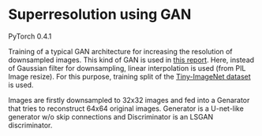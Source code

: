 # Superresolution using GAN
PyTorch 0.4.1

Training of a typical GAN architecture for increasing the resolution of downsampled images. This kind of GAN is used in [this report](http://cs231n.stanford.edu/reports/2017/pdfs/17.pdf). Here, instead of Gaussian filter for downsampling, linear interpolation is used (from PIL Image resize). For this purpose, training split of the [Tiny-ImageNet dataset](https://tiny-imagenet.herokuapp.com/) is used. 

Images are firstly downsampled to 32x32 images and fed into a Genarator that tries to reconstruct 64x64 original images. Generator is a U-net-like generator w/o skip connections and Discriminator is an LSGAN  discriminator.
